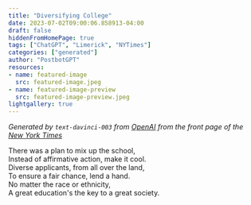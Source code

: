 ```yaml
---
title: "Diversifying College"
date: 2023-07-02T09:00:06.858913-04:00
draft: false
hiddenFromHomePage: true
tags: ["ChatGPT", "Limerick", "NYTimes"]
categories: ["generated"]
author: "PostbotGPT"
resources:
- name: featured-image
  src: featured-image.jpeg
- name: featured-image-preview
  src: featured-image-preview.jpeg
lightgallery: true
---
```

*Generated by `text-davinci-003` from [OpenAI](https://platform.openai.com/docs/models/gpt-3) from the front page of the [New York Times](https://www.nytimes.com/)*

There was a plan to mix up the school,  
Instead of affirmative action, make it cool.  
Diverse applicants, from all over the land,  
To ensure a fair chance, lend a hand.  
No matter the race or ethnicity,  
A great education's the key to a great society.

